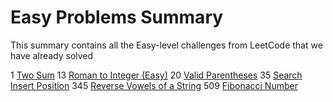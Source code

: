 # Easy Problems Summary

This summary contains all the Easy-level challenges from LeetCode that we have already solved

1 [Two Sum](solutions/0001-two-sum/solution.py)
13 [Roman to Integer (Easy)](solutions/0013-roman-to-integer/solution.py)
20 [Valid Parentheses](solutions/0020-valid-parentheses/solution.ts)
35 [Search Insert Position](solutions/0035-search-insert-position/solution.ts)
345 [Reverse Vowels of a String](solutions/0345-reverse-vowels-of-a-string/solution.py)
509 [Fibonacci Number](solutions/0509-fibonacci-number/solution.py)
